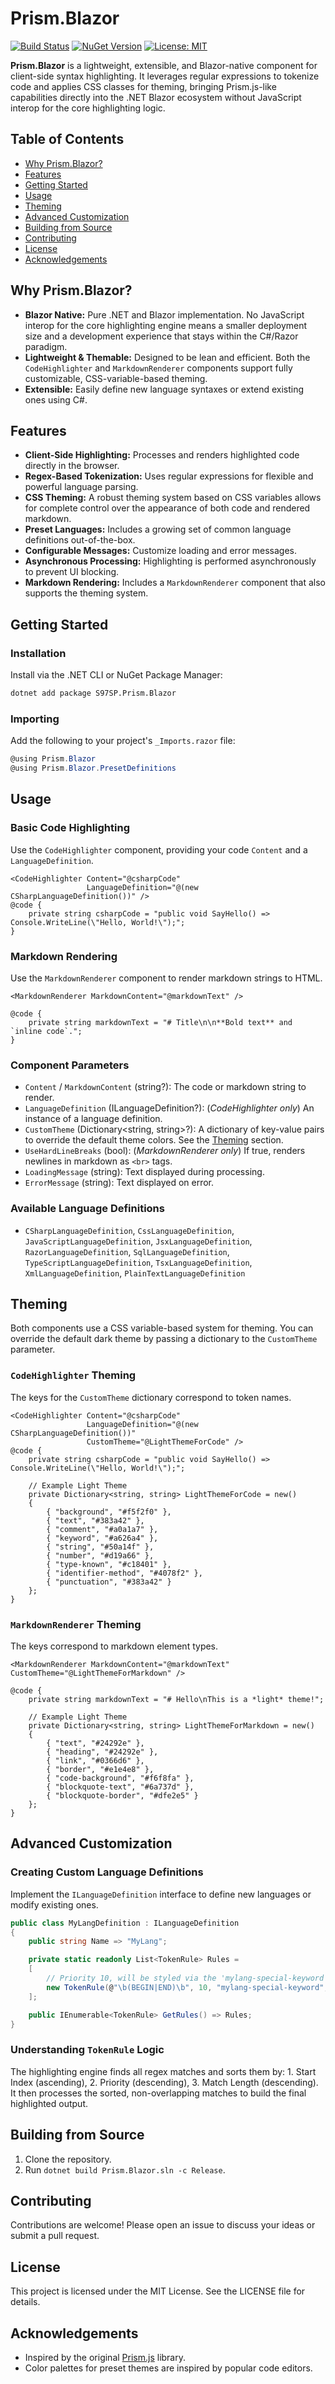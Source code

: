 # Prism.Blazor

[![Build Status](https://img.shields.io/github/actions/workflow/status/lorenzodimauro97/Prism.Blazor/dotnet.yml?branch=main&style=flat-square)](https://github.com/lorenzodimauro97/Prism.Blazor/actions)
[![NuGet Version](https://img.shields.io/nuget/v/S97SP.Prism.Blazor.svg?style=flat-square)](https://www.nuget.org/packages/S97SP.Prism.Blazor/)
[![License: MIT](https://img.shields.io/badge/License-MIT-yellow.svg?style=flat-square)](https://opensource.org/licenses/MIT)

**Prism.Blazor** is a lightweight, extensible, and Blazor-native component for client-side syntax highlighting. It leverages regular expressions to tokenize code and applies CSS classes for theming, bringing Prism.js-like capabilities directly into the .NET Blazor ecosystem without JavaScript interop for the core highlighting logic.

## Table of Contents

*   [Why Prism.Blazor?](#why-prismblazor)
*   [Features](#features)
*   [Getting Started](#getting-started)
*   [Usage](#usage)
*   [Theming](#theming)
*   [Advanced Customization](#advanced-customization)
*   [Building from Source](#building-from-source)
*   [Contributing](#contributing)
*   [License](#license)
*   [Acknowledgements](#acknowledgements)

## Why Prism.Blazor?

*   **Blazor Native:** Pure .NET and Blazor implementation. No JavaScript interop for the core highlighting engine means a smaller deployment size and a development experience that stays within the C#/Razor paradigm.
*   **Lightweight & Themable:** Designed to be lean and efficient. Both the `CodeHighlighter` and `MarkdownRenderer` components support fully customizable, CSS-variable-based theming.
*   **Extensible:** Easily define new language syntaxes or extend existing ones using C#.

## Features

*   **Client-Side Highlighting:** Processes and renders highlighted code directly in the browser.
*   **Regex-Based Tokenization:** Uses regular expressions for flexible and powerful language parsing.
*   **CSS Theming:** A robust theming system based on CSS variables allows for complete control over the appearance of both code and rendered markdown.
*   **Preset Languages:** Includes a growing set of common language definitions out-of-the-box.
*   **Configurable Messages:** Customize loading and error messages.
*   **Asynchronous Processing:** Highlighting is performed asynchronously to prevent UI blocking.
*   **Markdown Rendering:** Includes a `MarkdownRenderer` component that also supports the theming system.

## Getting Started

### Installation
Install via the .NET CLI or NuGet Package Manager:
```bash
dotnet add package S97SP.Prism.Blazor
```

### Importing
Add the following to your project's `_Imports.razor` file:
```csharp
@using Prism.Blazor
@using Prism.Blazor.PresetDefinitions 
```

## Usage

### Basic Code Highlighting
Use the `CodeHighlighter` component, providing your code `Content` and a `LanguageDefinition`.
```razor
<CodeHighlighter Content="@csharpCode"
                 LanguageDefinition="@(new CSharpLanguageDefinition())" />
@code {
    private string csharpCode = "public void SayHello() => Console.WriteLine(\"Hello, World!\");";
}
```

### Markdown Rendering
Use the `MarkdownRenderer` component to render markdown strings to HTML.
```razor
<MarkdownRenderer MarkdownContent="@markdownText" />

@code {
    private string markdownText = "# Title\n\n**Bold text** and `inline code`.";
}
```

### Component Parameters
*   `Content` / `MarkdownContent` (string?): The code or markdown string to render.
*   `LanguageDefinition` (ILanguageDefinition?): (*CodeHighlighter only*) An instance of a language definition.
*   `CustomTheme` (Dictionary<string, string>?): A dictionary of key-value pairs to override the default theme colors. See the [Theming](#theming) section.
*   `UseHardLineBreaks` (bool): (*MarkdownRenderer only*) If true, renders newlines in markdown as `<br>` tags.
*   `LoadingMessage` (string): Text displayed during processing.
*   `ErrorMessage` (string): Text displayed on error.

### Available Language Definitions
*   `CSharpLanguageDefinition`, `CssLanguageDefinition`, `JavaScriptLanguageDefinition`, `JsxLanguageDefinition`, `RazorLanguageDefinition`, `SqlLanguageDefinition`, `TypeScriptLanguageDefinition`, `TsxLanguageDefinition`, `XmlLanguageDefinition`, `PlainTextLanguageDefinition`

## Theming
Both components use a CSS variable-based system for theming. You can override the default dark theme by passing a dictionary to the `CustomTheme` parameter.

### `CodeHighlighter` Theming
The keys for the `CustomTheme` dictionary correspond to token names.
```razor
<CodeHighlighter Content="@csharpCode"
                 LanguageDefinition="@(new CSharpLanguageDefinition())"
                 CustomTheme="@LightThemeForCode" />
@code {
    private string csharpCode = "public void SayHello() => Console.WriteLine(\"Hello, World!\");";

    // Example Light Theme
    private Dictionary<string, string> LightThemeForCode = new()
    {
        { "background", "#f5f2f0" },
        { "text", "#383a42" },
        { "comment", "#a0a1a7" },
        { "keyword", "#a626a4" },
        { "string", "#50a14f" },
        { "number", "#d19a66" },
        { "type-known", "#c18401" },
        { "identifier-method", "#4078f2" },
        { "punctuation", "#383a42" }
    };
}
```

### `MarkdownRenderer` Theming
The keys correspond to markdown element types.
```razor
<MarkdownRenderer MarkdownContent="@markdownText" CustomTheme="@LightThemeForMarkdown" />

@code {
    private string markdownText = "# Hello\nThis is a *light* theme!";

    // Example Light Theme
    private Dictionary<string, string> LightThemeForMarkdown = new()
    {
        { "text", "#24292e" },
        { "heading", "#24292e" },
        { "link", "#0366d6" },
        { "border", "#e1e4e8" },
        { "code-background", "#f6f8fa" },
        { "blockquote-text", "#6a737d" },
        { "blockquote-border", "#dfe2e5" }
    };
}
```

## Advanced Customization
### Creating Custom Language Definitions
Implement the `ILanguageDefinition` interface to define new languages or modify existing ones.
```csharp
public class MyLangDefinition : ILanguageDefinition
{
    public string Name => "MyLang";

    private static readonly List<TokenRule> Rules =
    [
        // Priority 10, will be styled via the 'mylang-special-keyword' CSS class
        new TokenRule(@"\b(BEGIN|END)\b", 10, "mylang-special-keyword", null),
    ];

    public IEnumerable<TokenRule> GetRules() => Rules;
}
```

### Understanding `TokenRule` Logic
The highlighting engine finds all regex matches and sorts them by: 1. Start Index (ascending), 2. Priority (descending), 3. Match Length (descending). It then processes the sorted, non-overlapping matches to build the final highlighted output.

## Building from Source
1.  Clone the repository.
2.  Run `dotnet build Prism.Blazor.sln -c Release`.

## Contributing
Contributions are welcome! Please open an issue to discuss your ideas or submit a pull request.

## License
This project is licensed under the MIT License. See the LICENSE file for details.

## Acknowledgements
*   Inspired by the original [Prism.js](https://prismjs.com/) library.
*   Color palettes for preset themes are inspired by popular code editors.